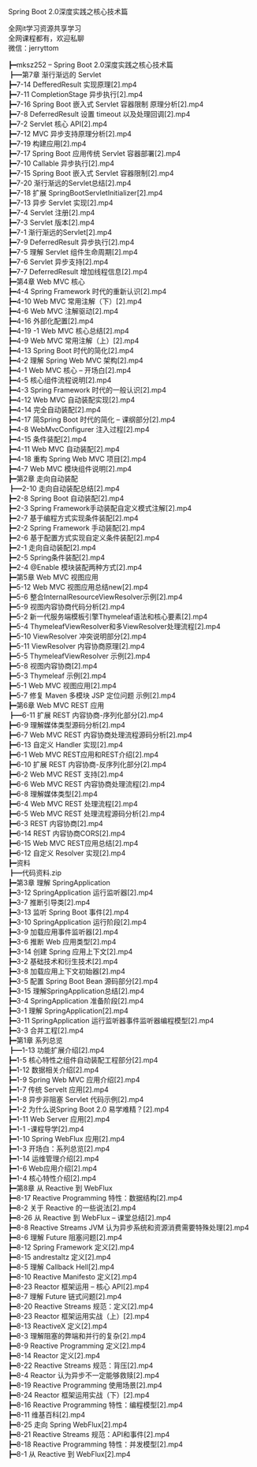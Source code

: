 Spring Boot 2.0深度实践之核心技术篇

全网it学习资源共享学习<br>全网课程都有，欢迎私聊<br>微信：jerryttom<br>

┣━mksz252 – Spring Boot 2.0深度实践之核心技术篇<br> ┣━第7章 渐行渐远的 Servlet<br> ┣━7-14 DefferedResult 实现原理[2].mp4<br> ┣━7-11 CompletionStage 异步执行[2].mp4<br> ┣━7-16 Spring Boot 嵌入式 Servlet 容器限制 原理分析[2].mp4<br> ┣━7-8 DeferredResult 设置 timeout 以及处理回调[2].mp4<br> ┣━7-2 Servlet 核心 API[2].mp4<br> ┣━7-12 MVC 异步支持原理分析[2].mp4<br> ┣━7-19 构建应用[2].mp4<br> ┣━7-17 Spring Boot 应用传统 Servlet 容器部署[2].mp4<br> ┣━7-10 Callable 异步执行[2].mp4<br> ┣━7-15 Spring Boot 嵌入式 Servlet 容器限制[2].mp4<br> ┣━7-20 渐行渐远的Servlet总结[2].mp4<br> ┣━7-18 扩展 SpringBootServletInitializer[2].mp4<br> ┣━7-13 异步 Servlet 实现[2].mp4<br> ┣━7-4 Servlet 注册[2].mp4<br> ┣━7-3 Servlet 版本[2].mp4<br> ┣━7-1 渐行渐远的Servlet[2].mp4<br> ┣━7-9 DeferredResult 异步执行[2].mp4<br> ┣━7-5 理解 Servlet 组件生命周期[2].mp4<br> ┣━7-6 Servlet 异步支持[2].mp4<br> ┣━7-7 DeferredResult 增加线程信息[2].mp4<br> ┣━第4章 Web MVC 核心<br> ┣━4-4 Spring Framework 时代的重新认识[2].mp4<br> ┣━4-10 Web MVC 常用注解（下）[2].mp4<br> ┣━4-6 Web MVC 注解驱动[2].mp4<br> ┣━4-16 外部化配置[2].mp4<br> ┣━4-19 -1 Web MVC 核心总结[2].mp4<br> ┣━4-9 Web MVC 常用注解（上）[2].mp4<br> ┣━4-13 Spring Boot 时代的简化[2].mp4<br> ┣━4-2 理解 Spring Web MVC 架构[2].mp4<br> ┣━4-1 Web MVC 核心 – 开场白[2].mp4<br> ┣━4-5 核心组件流程说明[2].mp4<br> ┣━4-3 Spring Framework 时代的一般认识[2].mp4<br> ┣━4-12 Web MVC 自动装配实现[2].mp4<br> ┣━4-14 完全自动装配[2].mp4<br> ┣━4-17 简Spring Boot 时代的简化 – 课纲部分[2].mp4<br> ┣━4-8 WebMvcConfigurer 注入过程[2].mp4<br> ┣━4-15 条件装配[2].mp4<br> ┣━4-11 Web MVC 自动装配[2].mp4<br> ┣━4-18 重构 Spring Web MVC 项目[2].mp4<br> ┣━4-7 Web MVC 模块组件说明[2].mp4<br> ┣━第2章 走向自动装配<br> ┣━2-10 走向自动装配总结[2].mp4<br> ┣━2-8 Spring Boot 自动装配[2].mp4<br> ┣━2-3 Spring Framework手动装配自定义模式注解[2].mp4<br> ┣━2-7 基于编程方式实现条件装配[2].mp4<br> ┣━2-2 Spring Framework 手动装配[2].mp4<br> ┣━2-6 基于配置方式实现自定义条件装配[2].mp4<br> ┣━2-1 走向自动装配[2].mp4<br> ┣━2-5 Spring条件装配[2].mp4<br> ┣━2-4 @Enable 模块装配两种方式[2].mp4<br> ┣━第5章 Web MVC 视图应用<br> ┣━5-12 Web MVC 视图应用总结new[2].mp4<br> ┣━5-6 整合InternalResourceViewResolver示例[2].mp4<br> ┣━5-9 视图内容协商代码分析[2].mp4<br> ┣━5-2 新一代服务端模板引擎Thymeleaf语法和核心要素[2].mp4<br> ┣━5-4 ThymeleafViewResolver和多ViewResolver处理流程[2].mp4<br> ┣━5-10 ViewResolver 冲突说明部分[2].mp4<br> ┣━5-11 ViewResolver 内容协商原理[2].mp4<br> ┣━5-5 ThymeleafViewResolver 示例[2].mp4<br> ┣━5-8 视图内容协商[2].mp4<br> ┣━5-3 Thymeleaf 示例[2].mp4<br> ┣━5-1 Web MVC 视图应用[2].mp4<br> ┣━5-7 修复 Maven 多模块 JSP 定位问题 示例[2].mp4<br> ┣━第6章 Web MVC REST 应用<br> ┣━6-11 扩展 REST 内容协商-序列化部分[2].mp4<br> ┣━6-9 理解媒体类型源码分析[2].mp4<br> ┣━6-7 Web MVC REST 内容协商处理流程源码分析[2].mp4<br> ┣━6-13 自定义 Handler 实现[2].mp4<br> ┣━6-1 Web MVC REST应用和REST介绍[2].mp4<br> ┣━6-10 扩展 REST 内容协商-反序列化部分[2].mp4<br> ┣━6-2 Web MVC REST 支持[2].mp4<br> ┣━6-6 Web MVC REST 内容协商处理流程[2].mp4<br> ┣━6-8 理解媒体类型[2].mp4<br> ┣━6-4 Web MVC REST 处理流程[2].mp4<br> ┣━6-5 Web MVC REST 处理流程源码分析[2].mp4<br> ┣━6-3 REST 内容协商[2].mp4<br> ┣━6-14 REST 内容协商CORS[2].mp4<br> ┣━6-15 Web MVC REST应用总结[2].mp4<br> ┣━6-12 自定义 Resolver 实现[2].mp4<br> ┣━资料<br> ┣━代码资料.zip<br> ┣━第3章 理解 SpringApplication<br> ┣━3-12 SpringApplication 运行监听器[2].mp4<br> ┣━3-7 推断引导类[2].mp4<br> ┣━3-13 监听 Spring Boot 事件[2].mp4<br> ┣━3-10 SpringApplication 运行阶段[2].mp4<br> ┣━3-9 加载应用事件监听器[2].mp4<br> ┣━3-6 推断 Web 应用类型[2].mp4<br> ┣━3-14 创建 Spring 应用上下文[2].mp4<br> ┣━3-2 基础技术和衍生技术[2].mp4<br> ┣━3-8 加载应用上下文初始器[2].mp4<br> ┣━3-5 配置 Spring Boot Bean 源码部分[2].mp4<br> ┣━3-15 理解SpringApplication总结[2].mp4<br> ┣━3-4 SpringApplication 准备阶段[2].mp4<br> ┣━3-1 理解 SpringApplication[2].mp4<br> ┣━3-11 SpringApplication 运行监听器事件监听器编程模型[2].mp4<br> ┣━3-3 合并工程[2].mp4<br> ┣━第1章 系列总览<br> ┣━1-13 功能扩展介绍[2].mp4<br> ┣━1-5 核心特性之组件自动装配工程部分[2].mp4<br> ┣━1-12 数据相关介绍[2].mp4<br> ┣━1-9 Spring Web MVC 应用介绍[2].mp4<br> ┣━1-7 传统 Servelt 应用[2].mp4<br> ┣━1-8 异步非阻塞 Servlet 代码示例[2].mp4<br> ┣━1-2 为什么说Spring Boot 2.0 易学难精？[2].mp4<br> ┣━1-11 Web Server 应用[2].mp4<br> ┣━1-1 -课程导学[2].mp4<br> ┣━1-10 Spring WebFlux 应用[2].mp4<br> ┣━1-3 开场白：系列总览[2].mp4<br> ┣━1-14 运维管理介绍[2].mp4<br> ┣━1-6 Web应用介绍[2].mp4<br> ┣━1-4 核心特性介绍[2].mp4<br> ┣━第8章 从 Reactive 到 WebFlux<br> ┣━8-17 Reactive Programming 特性：数据结构[2].mp4<br> ┣━8-2 关于 Reactive 的一些说法[2].mp4<br> ┣━8-26 从 Reactive 到 WebFlux – 课堂总结[2].mp4<br> ┣━8-8 Reactive Streams JVM 认为异步系统和资源消费需要特殊处理[2].mp4<br> ┣━8-6 理解 Future 阻塞问题[2].mp4<br> ┣━8-12 Spring Framework 定义[2].mp4<br> ┣━8-15 andrestaltz 定义[2].mp4<br> ┣━8-5 理解 Callback Hell[2].mp4<br> ┣━8-10 Reactive Manifesto 定义[2].mp4<br> ┣━8-23 Reactor 框架运用 – 核心 API[2].mp4<br> ┣━8-7 理解 Future 链式问题[2].mp4<br> ┣━8-20 Reactive Streams 规范：定义[2].mp4<br> ┣━8-23 Reactor 框架运用实战（上）[2].mp4<br> ┣━8-13 ReactiveX 定义[2].mp4<br> ┣━8-3 理解阻塞的弊端和并行的复杂[2].mp4<br> ┣━8-9 Reactive Programming 定义[2].mp4<br> ┣━8-14 Reactor 定义[2].mp4<br> ┣━8-22 Reactive Streams 规范：背压[2].mp4<br> ┣━8-4 Reactor 认为异步不一定能够救赎[2].mp4<br> ┣━8-19 Reactive Programming 使用场景[2].mp4<br> ┣━8-24 Reactor 框架运用实战（下）[2].mp4<br> ┣━8-16 Reactive Programming 特性：编程模型[2].mp4<br> ┣━8-11 维基百科[2].mp4<br> ┣━8-25 走向 Spring WebFlux[2].mp4<br> ┣━8-21 Reactive Streams 规范：API和事件[2].mp4<br> ┣━8-18 Reactive Programming 特性：并发模型[2].mp4<br> ┣━8-1 从 Reactive 到 WebFlux[2].mp4